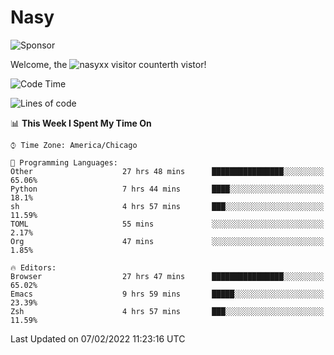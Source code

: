 # Nasy

<!--
<p align="center">
<img height="200" src="https://github-readme-stats.vercel.app/api?username=nasyxx&count_private=true&show_icons=true&theme=dracula&include_all_commits=true"/>
<img height="200" src="https://github-readme-stats.vercel.app/api/top-langs/?username=nasyxx&theme=dracula&hide=html,jupyter+notebook&count_private=true&show_icons=true"/>
</p>

  
----------------
-->

![Sponsor](https://img.shields.io/static/v1.svg?label=Sponsor&message=%E2%9D%A4&logo=GitHub&style=flat&color=pink)
 
Welcome, the ![nasyxx visitor counter](https://count.getloli.com/get/@nasyxx?theme=rule34)th vistor!
 
<!--START_SECTION:waka-->
![Code Time](http://img.shields.io/badge/Code%20Time-1%2C865%20hrs%2018%20mins-blue)

![Lines of code](https://img.shields.io/badge/From%20Hello%20World%20I%27ve%20Written-5%20Million%20lines%20of%20code-blue)

📊 **This Week I Spent My Time On** 

```text
⌚︎ Time Zone: America/Chicago

💬 Programming Languages: 
Other                    27 hrs 48 mins      ████████████████░░░░░░░░░   65.06% 
Python                   7 hrs 44 mins       ████░░░░░░░░░░░░░░░░░░░░░   18.1% 
sh                       4 hrs 57 mins       ███░░░░░░░░░░░░░░░░░░░░░░   11.59% 
TOML                     55 mins             ░░░░░░░░░░░░░░░░░░░░░░░░░   2.17% 
Org                      47 mins             ░░░░░░░░░░░░░░░░░░░░░░░░░   1.85%

🔥 Editors: 
Browser                  27 hrs 47 mins      ████████████████░░░░░░░░░   65.02% 
Emacs                    9 hrs 59 mins       █████░░░░░░░░░░░░░░░░░░░░   23.39% 
Zsh                      4 hrs 57 mins       ███░░░░░░░░░░░░░░░░░░░░░░   11.59%

```


 Last Updated on 07/02/2022 11:23:16 UTC
<!--END_SECTION:waka-->

<!-- ![visitors](https://visitor-badge.laobi.icu/badge?page_id=nasyxx.nasyxx) -->
